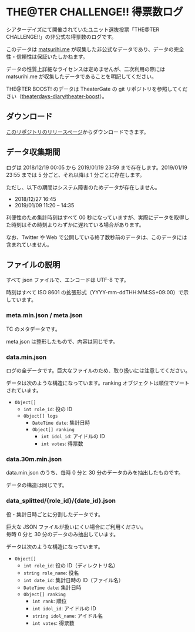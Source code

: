 # THE@TER CHALLENGE!! 得票数ログ

シアターデイズにて開催されていたユニット選抜投票「THE@TER CHALLENGE!!」の非公式な得票数のログです。

このデータは [matsurihi.me](https://twitter.com/matsurihi_me) が収集した非公式なデータであり、データの完全性・信頼性は保証いたしかねます。

データの性質上詳細なライセンスは定めませんが、二次利用の際には matsurihi.me が収集したデータであることを明記してください。

THE@TER BOOST! のデータは TheaterGate の git リポジトリを参照してください（[theaterdays-diary/theater-boost](https://github.com/theaterdays-diary/theater-boost)）。

## ダウンロード

[このリポジトリのリリースページ](https://github.com/matsurihi-me/theater-challenge/releases)からダウンロードできます。

## データ収集期間

ログは 2018/12/19 00:05 から 2019/01/19 23:59 まで存在します。2019/01/19 23:55 までは 5 分ごと、それ以降は 1 分ごとに存在します。

ただし、以下の期間はシステム障害のためデータが存在しません。

- 2018/12/27 16:45
- 2019/01/09 11:20 – 14:35

利便性のため集計時刻はすべて 00 秒になっていますが、実際にデータを取得した時刻はその時刻よりわずかに遅れている場合があります。

なお、Twitter や Web で公開している終了数秒前のデータは、このデータには含まれていません。

## ファイルの説明

すべて json ファイルで、エンコードは UTF-8 です。

時刻はすべて ISO 8601 の拡張形式（YYYY-mm-ddTHH:MM:SS+09:00）で示しています。

### meta.min.json / meta.json

TC のメタデータです。

meta.json は整形したもので、内容は同じです。

### data.min.json

ログの全データです。巨大なファイルのため、取り扱いには注意してください。

データは次のような構造になっています。ranking オブジェクトは順位でソートされています。

- `Object[]`
    - `int role_id`: 役の ID
    - `Object[] logs`
        - `DateTime date`: 集計日時
        - `Object[] ranking`
            - `int idol_id`: アイドルの ID
            - `int votes`: 得票数

### data.30m.min.json

data.min.json のうち、毎時 0 分と 30 分のデータのみを抽出したものです。

データの構造は同じです。

### data_splitted/{role_id}/{date_id}.json

役・集計日時ごとに分割したデータです。

巨大な JSON ファイルが扱いにくい場合にご利用ください。  
毎時 0 分と 30 分のデータのみ抽出しています。

データは次のような構造になっています。

- `Object[]`
    - `int role_id`: 役の ID（ディレクトリ名）
    - `string role_name`: 役名
    - `int date_id`: 集計日時の ID（ファイル名）
    - `DateTime date`: 集計日時
    - `Object[] ranking`
        - `int rank`: 順位
        - `int idol_id`: アイドルの ID
        - `string idol_name`: アイドル名
        - `int votes`: 得票数
